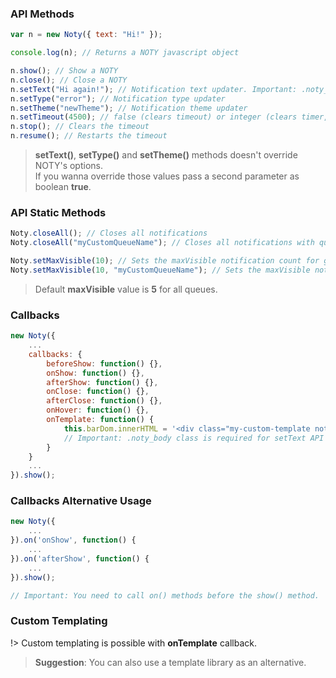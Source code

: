 ### API Methods

```javascript
var n = new Noty({ text: "Hi!" });

console.log(n); // Returns a NOTY javascript object

n.show(); // Show a NOTY
n.close(); // Close a NOTY
n.setText("Hi again!"); // Notification text updater. Important: .noty_body class is required for setText API method.
n.setType("error"); // Notification type updater
n.setTheme("newTheme"); // Notification theme updater
n.setTimeout(4500); // false (clears timeout) or integer (clears timer, starts for given value)
n.stop(); // Clears the timeout
n.resume(); // Restarts the timeout
```

> **setText()**, **setType()** and **setTheme()** methods doesn't override NOTY's options.<br>
> If you wanna override those values pass a second parameter as boolean **true**.

### API Static Methods

```javascript
Noty.closeAll(); // Closes all notifications
Noty.closeAll("myCustomQueueName"); // Closes all notifications with queue named 'myCustomQueueName'

Noty.setMaxVisible(10); // Sets the maxVisible notification count for global queue;
Noty.setMaxVisible(10, "myCustomQueueName"); // Sets the maxVisible notification count for 'myCustomQueueName' queue;
```

> Default **maxVisible** value is **5** for all queues.

### Callbacks

```javascript
new Noty({
    ...
    callbacks: {
        beforeShow: function() {},
        onShow: function() {},
        afterShow: function() {},
        onClose: function() {},
        afterClose: function() {},
        onHover: function() {},
        onTemplate: function() {
            this.barDom.innerHTML = '<div class="my-custom-template noty_body">' + this.options.text + '<div>';
            // Important: .noty_body class is required for setText API method.
        }
    }
    ...
}).show();
```

### Callbacks Alternative Usage

```javascript
new Noty({
    ...
}).on('onShow', function() {
    ...
}).on('afterShow', function() {
    ...
}).show();

// Important: You need to call on() methods before the show() method.
```

### Custom Templating

!> Custom templating is possible with **onTemplate** callback.

> **Suggestion**: You can also use a template library as an alternative.

<script async src="//jsfiddle.net/needim/jo2t9skf/embed/"></script>

